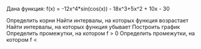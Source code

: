 Дана функция: f(x) = -12x^4*sin(cos(x)) - 18x^3+5x^2 + 10x - 30

Определить корни
Найти интервалы, на которых функция возрастает
Найти интервалы, на которых функция убывает
Построить график
Определить промежутки, на котором f > 0
Определить промежутки, на котором f < 